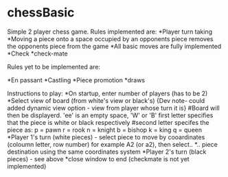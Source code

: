 # chessBasic
Simple 2 player chess game.
Rules implemented are:
*Player turn taking
*Moving a piece onto a space occupied by an opponents piece removes the opponents piece from the game
*All basic moves are fully implemented
*Check
*check-mate

Rules yet to be implemented are:

*En passant
*Castling
*Piece promotion
*draws

Instructions to play:
*On startup, enter number of players (has to be 2)
*Select view of board (from white's view or black's) {Dev note- could added dynamic view option - view from player whose turn it is}
#Board will then be displayerd. 'ee' is an empty space, 'W' or 'B' first letter specifies that the piece is white or black respectively
#second letter specifes the piece as:
    p = pawn
    r = rook
    n = knight
    b = bishop
    k = king
    q = queen
*Player 1's turn (white pieces) - select piece to move by cooardinates (coloumn letter, row number) for example A2 (or a2), then select..
*.. piece destination using the same coordinates system
*Player 2's turn (black pieces) - see above
*close window to end (checkmate is not yet implemented)